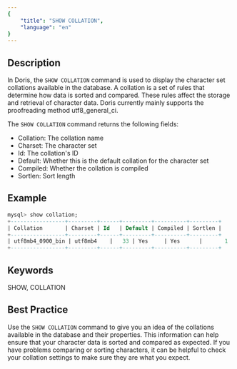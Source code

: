 ```yaml
---
{
    "title": "SHOW COLLATION",
    "language": "en"
}
---
```


<!--
Licensed to the Apache Software Foundation (ASF) under one
or more contributor license agreements.  See the NOTICE file
distributed with this work for additional information
regarding copyright ownership.  The ASF licenses this file
to you under the Apache License, Version 2.0 (the
"License"); you may not use this file except in compliance
with the License.  You may obtain a copy of the License at

  http://www.apache.org/licenses/LICENSE-2.0

Unless required by applicable law or agreed to in writing,
software distributed under the License is distributed on an
"AS IS" BASIS, WITHOUT WARRANTIES OR CONDITIONS OF ANY
KIND, either express or implied.  See the License for the
specific language governing permissions and limitations
under the License.
-->



## Description

In Doris, the `SHOW COLLATION` command is used to display the character set collations available in the database. A collation is a set of rules that determine how data is sorted and compared. These rules affect the storage and retrieval of character data. Doris currently mainly supports the proofreading method utf8_general_ci.

The `SHOW COLLATION` command returns the following fields:

* Collation: The collation name
* Charset: The character set
* Id: The collation's ID
* Default: Whether this is the default collation for the character set
* Compiled: Whether the collation is compiled
* Sortlen: Sort length

## Example

```sql
mysql> show collation;
+-----------------+---------+------+---------+----------+---------+
| Collation       | Charset | Id   | Default | Compiled | Sortlen |
+-----------------+---------+------+---------+----------+---------+
| utf8mb4_0900_bin | utf8mb4    |   33 | Yes     | Yes      |       1 |
+-----------------+---------+------+---------+----------+---------+
```

## Keywords

SHOW, COLLATION

## Best Practice

Use the `SHOW COLLATION` command to give you an idea of the collations available in the database and their properties. This information can help ensure that your character data is sorted and compared as expected. If you have problems comparing or sorting characters, it can be helpful to check your collation settings to make sure they are what you expect.
